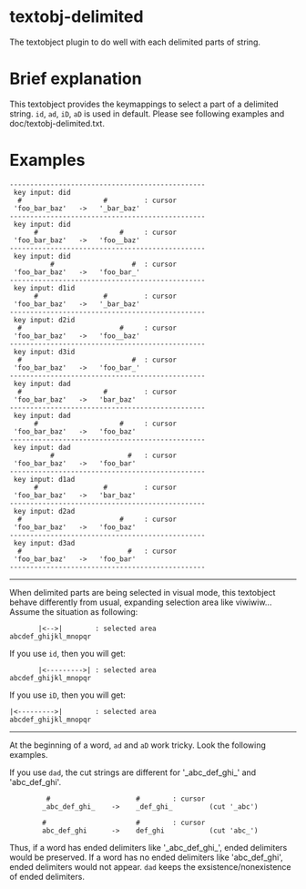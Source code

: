textobj-delimited
=================

The textobject plugin to do well with each delimited parts of string.

# Brief explanation
This textobject provides the keymappings to select a part of a delimited string. `id`, `ad`, `iD`, `aD` is used in default. Please see following examples and doc/textobj-delimited.txt.

# Examples
```
------------------------------------------------
 key input: did
  #                    #         : cursor
 'foo_bar_baz'   ->   '_bar_baz'
------------------------------------------------
 key input: did
      #                    #     : cursor
 'foo_bar_baz'   ->   'foo__baz'
------------------------------------------------
 key input: did
          #                   #  : cursor
 'foo_bar_baz'   ->   'foo_bar_'
------------------------------------------------
 key input: d1id
      #                #         : cursor
 'foo_bar_baz'   ->   '_bar_baz'
------------------------------------------------
 key input: d2id
  #                        #     : cursor
 'foo_bar_baz'   ->   'foo__baz'
------------------------------------------------
 key input: d3id
  #                           #  : cursor
 'foo_bar_baz'   ->   'foo_bar_'
------------------------------------------------
 key input: dad
  #                    #         : cursor
 'foo_bar_baz'   ->   'bar_baz'
------------------------------------------------
 key input: dad
      #                    #     : cursor
 'foo_bar_baz'   ->   'foo_baz'
------------------------------------------------
 key input: dad
          #                  #   : cursor
 'foo_bar_baz'   ->   'foo_bar'
------------------------------------------------
 key input: d1ad
      #                #         : cursor
 'foo_bar_baz'   ->   'bar_baz'
------------------------------------------------
 key input: d2ad
  #                        #     : cursor
 'foo_bar_baz'   ->   'foo_baz'
------------------------------------------------
 key input: d3ad
  #                          #   : cursor
 'foo_bar_baz'   ->   'foo_bar'
------------------------------------------------
```

---

When delimited parts are being selected in visual mode, this textobject behave differently from usual, expanding selection area like viwiwiw...
Assume the situation as following:

```
       |<-->|        : selected area
abcdef_ghijkl_mnopqr
```


If you use `id`, then you will get:

```
       |<--------->| : selected area
abcdef_ghijkl_mnopqr
```


If you use `iD`, then you will get:

```
|<--------->|        : selected area
abcdef_ghijkl_mnopqr
```

---

At the beginning of a word, `ad` and `aD` work tricky. Look the following examples.

If you use `dad`, the cut strings are different for '\_abc\_def\_ghi\_' and 'abc\_def\_ghi'.
```
         #                     #        : cursor
        _abc_def_ghi_    ->    _def_ghi_         (cut '_abc')

        #                      #        : cursor
        abc_def_ghi      ->    def_ghi           (cut 'abc_')
```
Thus, if a word has ended delimiters like '\_abc\_def\_ghi\_', ended delimiters would be preserved. If a word has no ended delimiters like 'abc\_def\_ghi', ended delimiters would not appear. `dad` keeps the exsistence/nonexistence of ended delimiters.

